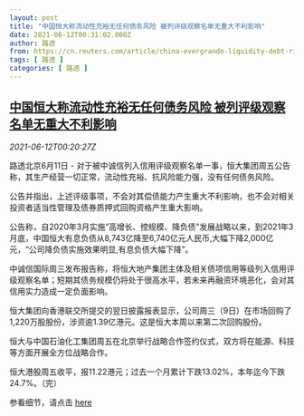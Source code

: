 ```yaml
---
layout: post
title: "中国恒大称流动性充裕无任何债务风险 被列评级观察名单无重大不利影响"
date: 2021-06-12T00:31:02.000Z
author: 路透
from: https://cn.reuters.com/article/china-evergrande-liquidity-debt-risk-061-idCNKCS2DO00I
tags: [ 路透 ]
categories: [ 路透 ]
---
```

<!--1623457862000-->
[中国恒大称流动性充裕无任何债务风险 被列评级观察名单无重大不利影响](https://cn.reuters.com/article/china-evergrande-liquidity-debt-risk-061-idCNKCS2DO00I)
------

<div>
<div><i>2021-06-12T00:20:27Z</i></div><p>路透北京6月11日 - 对于被中诚信列入信用评级观察名单一事，恒大集团周五公告称，其生产经营一切正常，流动性充裕、抗风险能力强，没有任何债务风险。</p><p>公告并指出，上述评级事项，不会对其偿债能力产生重大不利影响，也不会对相关投资者适当性管理及债券质押式回购资格产生重大影响。</p><p>公告称，自2020年3月实施“高增长、控规模、降负债”发展战略以来，到2021年3月底，中国恒大有息负债从8,743亿降至6,740亿元人民币,大幅下降2,000亿元，“公司降负债实施效果明显,有息负债大幅下降”。</p><p>中诚信国际周三发布报告称，将恒大地产集团主体及相关债项信用等级列入信用评级观察名单；短期其债务规模仍将处于很高水平，若未来再融资环境恶化，会对其信用实力造成一定负面影响。</p><p>恒大集团向香港联交所提交的翌日披露报表显示，公司周三（9日）在市场回购了1,220万股股份，涉资逾1.39亿港元。这是恒大本周以来第二次回购股份。</p><p>恒大与中国石油化工集团周五在北京举行战略合作签约仪式，双方将在能源、科技等方面开展全方位战略合作。</p><p>恒大港股周五收平，报11.22港元；过去一个月累计下跌13.02%，本年迄今下跌24.7%。（完）</p><p>参看细节，请点击 <a href="http://www.szse.cn/disclosure/listed/bulletinDetail/index.html?91694173-e6b6-424a-b2a5-06700dbb2331">here</a></p>
</div>
